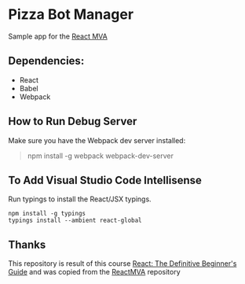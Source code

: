 # Pizza Bot Manager

Sample app for the [React MVA](https://mva.microsoft.com/en-us/training-courses/react-the-definitive-beginner-s-guide-16547)

## Dependencies:
* React
* Babel
* Webpack

## How to Run Debug Server

Make sure you have the Webpack dev server installed: 

> npm install -g webpack webpack-dev-server

## To Add Visual Studio Code Intellisense

Run typings to install the React/JSX typings.

```
npm install -g typings
typings install --ambient react-global
```

## Thanks

This repository is result of this course [React: The Definitive Beginner's Guide](https://mva.microsoft.com/en-us/training-courses/react-the-definitive-beginner-s-guide-16547) and was copied from the [ReactMVA](https://github.com/sayar/ReactMVA/) repository 
